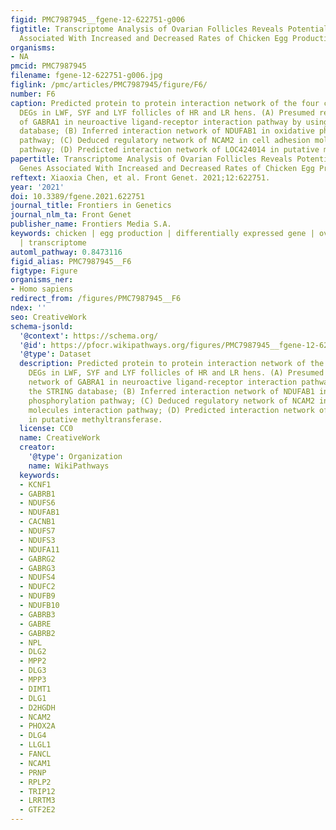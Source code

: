 ```yaml
---
figid: PMC7987945__fgene-12-622751-g006
figtitle: Transcriptome Analysis of Ovarian Follicles Reveals Potential Pivotal Genes
  Associated With Increased and Decreased Rates of Chicken Egg Production
organisms:
- NA
pmcid: PMC7987945
filename: fgene-12-622751-g006.jpg
figlink: /pmc/articles/PMC7987945/figure/F6/
number: F6
caption: Predicted protein to protein interaction network of the four co-expressed
  DEGs in LWF, SYF and LYF follicles of HR and LR hens. (A) Presumed regulatory network
  of GABRA1 in neuroactive ligand-receptor interaction pathway by using the STRING
  database; (B) Inferred interaction network of NDUFAB1 in oxidative phosphorylation
  pathway; (C) Deduced regulatory network of NCAM2 in cell adhesion molecules interaction
  pathway; (D) Predicted interaction network of LOC424014 in putative methyltransferase.
papertitle: Transcriptome Analysis of Ovarian Follicles Reveals Potential Pivotal
  Genes Associated With Increased and Decreased Rates of Chicken Egg Production.
reftext: Xiaoxia Chen, et al. Front Genet. 2021;12:622751.
year: '2021'
doi: 10.3389/fgene.2021.622751
journal_title: Frontiers in Genetics
journal_nlm_ta: Front Genet
publisher_name: Frontiers Media S.A.
keywords: chicken | egg production | differentially expressed gene | ovarian follicle
  | transcriptome
automl_pathway: 0.8473116
figid_alias: PMC7987945__F6
figtype: Figure
organisms_ner:
- Homo sapiens
redirect_from: /figures/PMC7987945__F6
ndex: ''
seo: CreativeWork
schema-jsonld:
  '@context': https://schema.org/
  '@id': https://pfocr.wikipathways.org/figures/PMC7987945__fgene-12-622751-g006.html
  '@type': Dataset
  description: Predicted protein to protein interaction network of the four co-expressed
    DEGs in LWF, SYF and LYF follicles of HR and LR hens. (A) Presumed regulatory
    network of GABRA1 in neuroactive ligand-receptor interaction pathway by using
    the STRING database; (B) Inferred interaction network of NDUFAB1 in oxidative
    phosphorylation pathway; (C) Deduced regulatory network of NCAM2 in cell adhesion
    molecules interaction pathway; (D) Predicted interaction network of LOC424014
    in putative methyltransferase.
  license: CC0
  name: CreativeWork
  creator:
    '@type': Organization
    name: WikiPathways
  keywords:
  - KCNF1
  - GABRB1
  - NDUFS6
  - NDUFAB1
  - CACNB1
  - NDUFS7
  - NDUFS3
  - NDUFA11
  - GABRG2
  - GABRG3
  - NDUFS4
  - NDUFC2
  - NDUFB9
  - NDUFB10
  - GABRB3
  - GABRE
  - GABRB2
  - NPL
  - DLG2
  - MPP2
  - DLG3
  - MPP3
  - DIMT1
  - DLG1
  - D2HGDH
  - NCAM2
  - PHOX2A
  - DLG4
  - LLGL1
  - FANCL
  - NCAM1
  - PRNP
  - RPLP2
  - TRIP12
  - LRRTM3
  - GTF2E2
---
```

